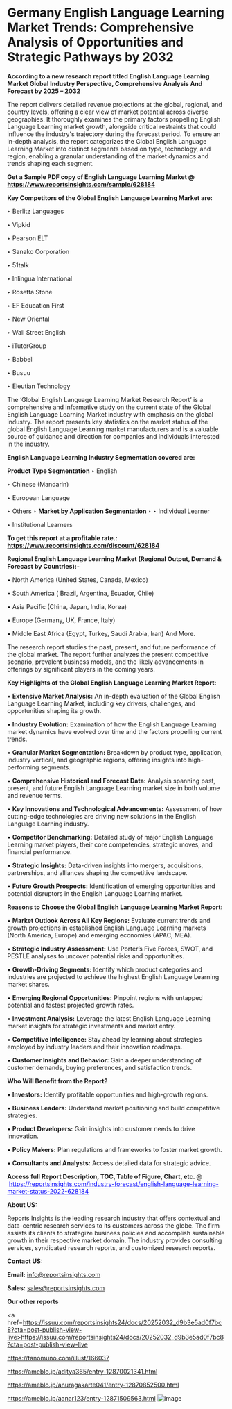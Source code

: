 # Germany English Language Learning Market Trends: Comprehensive Analysis of Opportunities and Strategic Pathways by 2032

<strong>According to a new research report titled English Language Learning Market Global Industry Perspective, Comprehensive Analysis And Forecast by 2025 – 2032</strong>

The report delivers detailed revenue projections at the global, regional, and country levels, offering a clear view of market potential across diverse geographies. It thoroughly examines the primary factors propelling English Language Learning market growth, alongside critical restraints that could influence the industry's trajectory during the forecast period. To ensure an in-depth analysis, the report categorizes the Global English Language Learning Market into distinct segments based on type, technology, and region, enabling a granular understanding of the market dynamics and trends shaping each segment.

<strong>Get a Sample PDF copy of English Language Learning Market </strong><strong>@<a href=https://www.reportsinsights.com/sample/628184 style=color:#0000ff;> https://www.reportsinsights.com/sample/628184</a></strong></font>

<strong>Key Competitors of the Global English Language Learning Market are:</strong>

‣ Berlitz Languages

‣ Vipkid

‣ Pearson ELT

‣ Sanako Corporation

‣ 51talk

‣ Inlingua International

‣ Rosetta Stone

‣ EF Education First

‣ New Oriental

‣ Wall Street English

‣ iTutorGroup

‣ Babbel

‣ Busuu

‣ Eleutian Technology

The ‘Global English Language Learning Market Research Report’ is a comprehensive and informative study on the current state of the Global English Language Learning Market industry with emphasis on the global industry. The report presents key statistics on the market status of the global English Language Learning market manufacturers and is a valuable source of guidance and direction for companies and individuals interested in the industry.

<strong>English Language Learning Industry Segmentation covered are:</strong>

<strong>Product Type Segmentation</strong>
‣
English

‣ Chinese (Mandarin)

‣ European Language

‣ Others
‣ 
<strong>Market by Application Segmentation</strong>
‣
‣  Individual Learner

‣ Institutional Learners

<strong>To get this report at a profitable rate.: <a href=https://www.reportsinsights.com/discount/628184 style=color:#0000ff;>https://www.reportsinsights.com/discount/628184</a></strong></font>

<strong>Regional English Language Learning Market (Regional Output, Demand &amp; Forecast by Countries):-</strong>

• North America (United States, Canada, Mexico)

• South America ( Brazil, Argentina, Ecuador, Chile)

• Asia Pacific (China, Japan, India, Korea)

• Europe (Germany, UK, France, Italy)

• Middle East Africa (Egypt, Turkey, Saudi Arabia, Iran) And More.

The research report studies the past, present, and future performance of the global market. The report further analyzes the present competitive scenario, prevalent business models, and the likely advancements in offerings by significant players in the coming years.

<strong>Key Highlights of the Global English Language Learning Market Report:</strong>

• <strong>Extensive Market Analysis:</strong> An in-depth evaluation of the Global English Language Learning Market, including key drivers, challenges, and opportunities shaping its growth.

• <strong>Industry Evolution:</strong> Examination of how the English Language Learning market dynamics have evolved over time and the factors propelling current trends.

• <strong>Granular Market Segmentation:</strong> Breakdown by product type, application, industry vertical, and geographic regions, offering insights into high-performing segments.

• <strong>Comprehensive Historical and Forecast Data:</strong> Analysis spanning past, present, and future English Language Learning market size in both volume and revenue terms.

• <strong>Key Innovations and Technological Advancements:</strong> Assessment of how cutting-edge technologies are driving new solutions in the English Language Learning industry.

• <strong>Competitor Benchmarking:</strong> Detailed study of major English Language Learning market players, their core competencies, strategic moves, and financial performance.

• <strong>Strategic Insights:</strong> Data-driven insights into mergers, acquisitions, partnerships, and alliances shaping the competitive landscape.

• <strong>Future Growth Prospects:</strong> Identification of emerging opportunities and potential disruptors in the English Language Learning market.

<strong>Reasons to Choose the Global English Language Learning Market Report:</strong>

• <strong>Market Outlook Across All Key Regions:</strong> Evaluate current trends and growth projections in established English Language Learning markets (North America, Europe) and emerging economies (APAC, MEA).

• <strong>Strategic Industry Assessment:</strong> Use Porter’s Five Forces, SWOT, and PESTLE analyses to uncover potential risks and opportunities.

• <strong>Growth-Driving Segments:</strong> Identify which product categories and industries are projected to achieve the highest English Language Learning market shares.

• <strong>Emerging Regional Opportunities:</strong> Pinpoint regions with untapped potential and fastest projected growth rates.

• <strong>Investment Analysis:</strong> Leverage the latest English Language Learning market insights for strategic investments and market entry.

• <strong>Competitive Intelligence:</strong> Stay ahead by learning about strategies employed by industry leaders and their innovation roadmaps.

• <strong>Customer Insights and Behavior:</strong> Gain a deeper understanding of customer demands, buying preferences, and satisfaction trends.

<strong>Who Will Benefit from the Report?</strong>

• <strong>Investors:</strong> Identify profitable opportunities and high-growth regions.

• <strong>Business Leaders:</strong> Understand market positioning and build competitive strategies.

• <strong>Product Developers:</strong> Gain insights into customer needs to drive innovation.

• <strong>Policy Makers:</strong> Plan regulations and frameworks to foster market growth.

• <strong>Consultants and Analysts:</strong> Access detailed data for strategic advice.
</ul>
<strong>Access full Report Description, TOC, Table of Figure, Chart, etc. </strong>@  <a href=https://reportsinsights.com/industry-forecast/english-language-learning-market-status-2022-628184 style=color:#0000ff;>https://reportsinsights.com/industry-forecast/english-language-learning-market-status-2022-628184</a></font>

<strong><strong>About US</strong>:</strong>

Reports Insights is the leading research industry that offers contextual and data-centric research services to its customers across the globe. The firm assists its clients to strategize business policies and accomplish sustainable growth in their respective market domain. The industry provides consulting services, syndicated research reports, and customized research reports.

<strong>Contact US:</strong>

<p class=""""><b>Email:</b> <a href=mailto:info@reportsinsights.com>info@reportsinsights.com</a></p>
<p class=""""><b>Sales:</b> <a href=mailto:sales@reportsinsights.com>sales@reportsinsights.com</a></p>

<strong>Our other reports</strong>

<a href=https://issuu.com/reportsinsights24/docs/20252032_d9b3e5ad0f7bc8?cta=post-publish-view-live>https://issuu.com/reportsinsights24/docs/20252032_d9b3e5ad0f7bc8?cta=post-publish-view-live</a>

<a href=https://tanomuno.com/illust/166037>https://tanomuno.com/illust/166037</a>

<a href=https://ameblo.jp/aditya365/entry-12870021341.html>https://ameblo.jp/aditya365/entry-12870021341.html</a>

<a href=https://ameblo.jp/anuragakarte041/entry-12870852500.html>https://ameblo.jp/anuragakarte041/entry-12870852500.html</a>

<a href=https://ameblo.jp/aanar123/entry-12871509563.html>https://ameblo.jp/aanar123/entry-12871509563.html</a>
![image](https://github.com/user-attachments/assets/6ead1f86-68f7-4632-8613-10f607419881)
